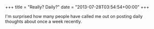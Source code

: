 +++
title = "Really? Daily?"
date = "2013-07-28T03:54:54+00:00"
+++

I'm surprised how many people have called me out on posting daily thoughts about once a week recently.
			
